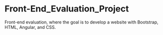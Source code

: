 # Front-End_Evaluation_Project
Front-end evaluation, where the goal is to develop a website with Bootstrap, HTML, Angular, and CSS.
